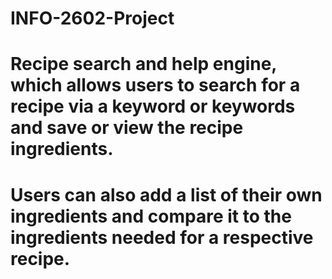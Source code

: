 # INFO-2602-Project
# Recipe search and help engine, which allows users to search for a recipe via a keyword or keywords and save or view the recipe ingredients.
# Users can also add a list of their own ingredients and compare it to the ingredients needed for a respective recipe.